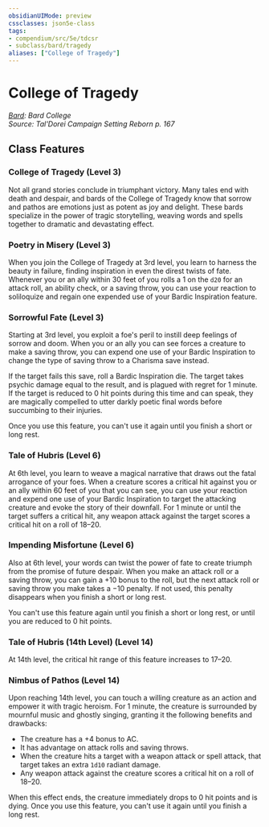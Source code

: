 ```yaml
---
obsidianUIMode: preview
cssclasses: json5e-class
tags:
- compendium/src/5e/tdcsr
- subclass/bard/tragedy
aliases: ["College of Tragedy"]
---
```

# College of Tragedy
*[Bard](bard.md): Bard College*  
*Source: Tal'Dorei Campaign Setting Reborn p. 167*  


## Class Features

### College of Tragedy (Level 3)

Not all grand stories conclude in triumphant victory. Many tales end with death and despair, and bards of the College of Tragedy know that sorrow and pathos are emotions just as potent as joy and delight. These bards specialize in the power of tragic storytelling, weaving words and spells together to dramatic and devastating effect.

### Poetry in Misery (Level 3)

When you join the College of Tragedy at 3rd level, you learn to harness the beauty in failure, finding inspiration in even the direst twists of fate. Whenever you or an ally within 30 feet of you rolls a 1 on the `d20` for an attack roll, an ability check, or a saving throw, you can use your reaction to soliloquize and regain one expended use of your Bardic Inspiration feature.

### Sorrowful Fate (Level 3)

Starting at 3rd level, you exploit a foe's peril to instill deep feelings of sorrow and doom. When you or an ally you can see forces a creature to make a saving throw, you can expend one use of your Bardic Inspiration to change the type of saving throw to a Charisma save instead.

If the target fails this save, roll a Bardic Inspiration die. The target takes psychic damage equal to the result, and is plagued with regret for 1 minute. If the target is reduced to 0 hit points during this time and can speak, they are magically compelled to utter darkly poetic final words before succumbing to their injuries.

Once you use this feature, you can't use it again until you finish a short or long rest.

### Tale of Hubris (Level 6)

At 6th level, you learn to weave a magical narrative that draws out the fatal arrogance of your foes. When a creature scores a critical hit against you or an ally within 60 feet of you that you can see, you can use your reaction and expend one use of your Bardic Inspiration to target the attacking creature and evoke the story of their downfall. For 1 minute or until the target suffers a critical hit, any weapon attack against the target scores a critical hit on a roll of 18–20.

### Impending Misfortune (Level 6)

Also at 6th level, your words can twist the power of fate to create triumph from the promise of future despair. When you make an attack roll or a saving throw, you can gain a +10 bonus to the roll, but the next attack roll or saving throw you make takes a −10 penalty. If not used, this penalty disappears when you finish a short or long rest.

You can't use this feature again until you finish a short or long rest, or until you are reduced to 0 hit points.

### Tale of Hubris (14th Level) (Level 14)

At 14th level, the critical hit range of this feature increases to 17–20.

### Nimbus of Pathos (Level 14)

Upon reaching 14th level, you can touch a willing creature as an action and empower it with tragic heroism. For 1 minute, the creature is surrounded by mournful music and ghostly singing, granting it the following benefits and drawbacks:

- The creature has a +4 bonus to AC.  
- It has advantage on attack rolls and saving throws.  
- When the creature hits a target with a weapon attack or spell attack, that target takes an extra `1d10` radiant damage.  
- Any weapon attack against the creature scores a critical hit on a roll of 18–20.  

When this effect ends, the creature immediately drops to 0 hit points and is dying. Once you use this feature, you can't use it again until you finish a long rest.